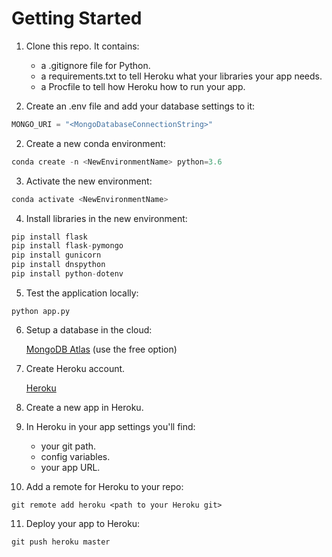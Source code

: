 # Getting Started
1. Clone this repo. It contains:

     * a .gitignore file for Python.
     * a requirements.txt to tell Heroku what your libraries your app needs.
     * a Procfile to tell how Heroku how to run your app.

2. Create an .env file and add your database settings to it:
```python
MONGO_URI = "<MongoDatabaseConnectionString>"
```

2. Create a new conda environment:
```python
conda create -n <NewEnvironmentName> python=3.6
```
3. Activate the new environment:
```python
conda activate <NewEnvironmentName>
```

4. Install libraries in the new environment:
```python
pip install flask
pip install flask-pymongo
pip install gunicorn
pip install dnspython
pip install python-dotenv
```

5. Test the application locally:
```
python app.py
```

6. Setup a database in the cloud:

   [MongoDB Atlas](https://www.mongodb.com/atlas) (use the free option)

7. Create Heroku account.

   [Heroku](https://www.heroku.com)

8. Create a new app in Heroku.

9. In Heroku in your app settings you'll find:
     * your git path.
     * config variables.
     * your app URL.

10. Add a remote for Heroku to your repo:

```
git remote add heroku <path to your Heroku git>
```

11. Deploy your app to Heroku:

```
git push heroku master
```
